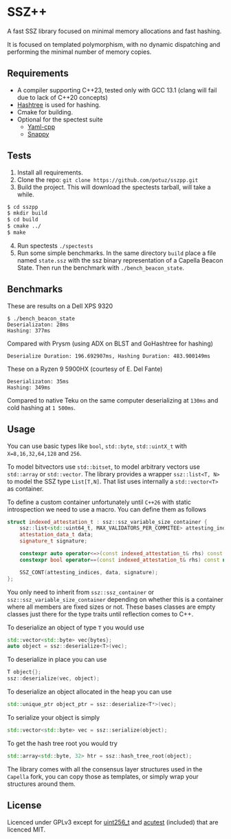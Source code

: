 # SSZ++
A fast SSZ library focused on minimal memory allocations and fast hashing. 

It is focused on templated polymorphism, with no dynamic dispatching and performing the minimal number of memory copies. 
## Requirements
- A compiler supporting C++23, tested only with GCC 13.1 (clang will fail due to lack of C++20 concepts)
- [Hashtree](https://github.com/prysmaticlabs/hashtree) is used for hashing.
- Cmake for building.
- Optional for the spectest suite
    - [Yaml-cpp](https://github.com/jbeder/yaml-cpp)
    - [Snappy](https://github.com/google/snappy)

## Tests

1. Install all requirements. 
2. Clone the repo: `git clone https://github.com/potuz/sszpp.git`
3. Build the project. This will download the spectests tarball, will take a while.
```bash
$ cd sszpp
$ mkdir build
$ cd build
$ cmake ../
$ make
```
4. Run spectests `./spectests` 
5. Run some simple benchmarks. In the same directory `build` place a file named `state.ssz` with the ssz binary representation of a Capella Beacon State. Then run the benchmark with `./bench_beacon_state`.

## Benchmarks

These are results on a Dell XPS 9320
```
$ ./bench_beacon_state
Deserializaton: 28ms
Hashing: 377ms
```
Compared with Prysm (using ADX on BLST and GoHashtree for hashing)
```
Deserialize Duration: 196.692907ms, Hashing Duration: 483.900149ms 
```

These on a Ryzen 9 5900HX (courtesy of E. Del Fante)
```
Deserializaton: 35ms
Hashing: 349ms
```
Compared to native Teku on the same computer deserializing at `130ms` and cold hashing at `1 500ms`. 

## Usage

You can use basic types like `bool`, `std::byte`, `std::uintX_t` with `X=8,16,32,64,128` and `256`. 

To model bitvectors use `std::bitset`, to model arbitrary vectors use `std::array` or `std::vector`. The library provides a wrapper `ssz::list<T, N>` to model the SSZ type `List[T,N]`. That list uses internally a `std::vector<T>` as container. 

To define a custom container unfortunately until `C++26` with static introspection we need to use a macro. You can define them as follows
```c++
struct indexed_attestation_t : ssz::ssz_variable_size_container {
    ssz::list<std::uint64_t, MAX_VALIDATORS_PER_COMMITEE> attesting_indices;
    attestation_data_t data;
    signature_t signature;

    constexpr auto operator<=>(const indexed_attestation_t& rhs) const noexcept = default;
    constexpr bool operator==(const indexed_attestation_t& rhs) const noexcept = default;

    SSZ_CONT(attesting_indices, data, signature);
};
```
You only need to inherit from `ssz::ssz_container` or `ssz::ssz_variable_size_container` depending on whether this is a container where all members are fixed sizes or not. These bases classes are empty classes just there for the type traits until reflection comes to C++. 

To deserialize an object of type `T` you would use
```c++
std::vector<std::byte> vec{bytes};
auto object = ssz::deserialize<T>(vec);
```

To deserialize in place you can use
```c++
T object{};
ssz::deserialize(vec, object);
```

To deserialize an object allocated in the heap you can use
```c++
std::unique_ptr object_ptr = ssz::deserialize<T*>(vec);
```

To serialize your object is simply
```c++
std::vector<std::byte> vec = ssz::serialize(object);
```

To get the hash tree root you would try
```c++
std::array<std::byte, 32> htr = ssz::hash_tree_root(object);
```
The library comes with all the consensus layer structures used in the `Capella`  fork, you can copy those as templates, or simply wrap your structures around them.

## License
Licenced under GPLv3 except for [uint256_t](https://github.com/calccrypto/uint256_t) and [acutest](https://github.com/mity/acutest) (included) that are  licenced MIT. 
